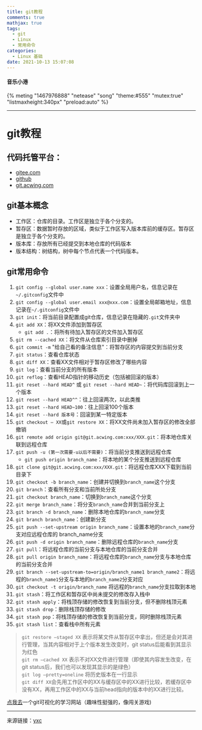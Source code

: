 ```yaml
---
title: git教程
comments: true
mathjax: true
tags:
  - git
  - Linux
  - 常用命令
categories:
  - Linux 基础
date: 2021-10-13 15:07:08
---
```

#### 音乐小港
{% meting "1467976888" "netease" "song" "theme:#555" "mutex:true" "listmaxheight:340px" "preload:auto" %}

---
# git教程
## 代码托管平台：
- [gitee.com](https://gitee.com/)
- [github](https://github.com/)
- [git.acwing.com](http://git.acwing.com/)

## git基本概念
- 工作区：仓库的目录。工作区是独立于各个分支的。
- 暂存区：数据暂时存放的区域，类似于工作区写入版本库前的缓存区。暂存区是独立于各个分支的。
- 版本库：存放所有已经提交到本地仓库的代码版本
- 版本结构：树结构，树中每个节点代表一个代码版本。

## git常用命令
1. `git config --global user.name xxx`：设置全局用户名，信息记录在`~/.gitconfig`文件中
1. `git config --global user.email xxx@xxx.com`：设置全局邮箱地址，信息记录在`~/.gitconfig`文件中
1. `git init`：将当前目录配置成git仓库，信息记录在隐藏的`.git`文件夹中
1. `git add XX`：将XX文件添加到暂存区
    -  `git add .`：将所有待加入暂存区的文件加入暂存区
1. `git rm --cached XX`：将文件从仓库索引目录中删掉
1. `git commit -m` "给自己看的备注信息"：将暂存区的内容提交到当前分支
1. `git status`：查看仓库状态
1. `git diff XX`：查看XX文件相对于暂存区修改了哪些内容
1. `git log`：查看当前分支的所有版本
1. `git reflog`：查看HEAD指针的移动历史（包括被回滚的版本）
1. `git reset --hard HEAD^` 或 `git reset --hard HEAD~`：将代码库回滚到上一个版本
1. `git reset --hard HEAD^^`：往上回滚两次，以此类推
1. `git reset --hard HEAD~100`：往上回滚100个版本
1. `git reset --hard 版本号`：回滚到某一特定版本
1. `git checkout — XX`或`git restore XX`：将XX文件尚未加入暂存区的修改全部撤销
1. `git remote add origin git@git.acwing.com:xxx/XXX.git`：将本地仓库关联到远程仓库
1. `git push -u (第一次需要-u以后不需要)`：将当前分支推送到远程仓库
    -  `git push origin branch_name`：将本地的某个分支推送到远程仓库
1. `git clone git@git.acwing.com:xxx/XXX.git`：将远程仓库XXX下载到当前目录下
1. `git checkout -b branch_name`：创建并切换到`branch_name`这个分支
1. `git branch`：查看所有分支和当前所处分支
1. `git checkout branch_name`：切换到`branch_name`这个分支
1. `git merge branch_name`：将分支`branch_name`合并到当前分支上
1. `git branch -d branch_name`：删除本地仓库的`branch_name`分支
1. `git branch branch_name`：创建新分支
1. `git push --set-upstream origin branch_name`：设置本地的`branch_name`分支对应远程仓库的      branch_name分支
1. `git push -d origin branch_name`：删除远程仓库的`branch_name`分支
1. `git pull`：将远程仓库的当前分支与本地仓库的当前分支合并
1. `git pull origin branch_name`：将远程仓库的`branch_name`分支与本地仓库的当前分支合并
1. `git branch --set-upstream-to=origin/branch_name1 branch_name2`：将远程的`branch_name1`分支与本地的`branch_name2`分支对应
1. `git checkout -t origin/branch_name` 将远程的`branch_name`分支拉取到本地
1. `git stash`：将工作区和暂存区中尚未提交的修改存入栈中
1. `git stash apply`：将栈顶存储的修改恢复到当前分支，但不删除栈顶元素
1. `git stash drop`：删除栈顶存储的修改
1. `git stash pop`：将栈顶存储的修改恢复到当前分支，同时删除栈顶元素
1. `git stash list`：查看栈中所有元素

> `git restore –staged XX` 表示将某文件从暂存区中拿出，但还是会对其进行管理，当其内容相对于上个版本发生改变时，git status后能看到其显示为红色  
> `git rm –cached XX` 表示不对XX文件进行管理（即使其内容发生改变，在git status后，我们也可以发现其显示的是绿色）  
> `git log –pretty=oneline` 将历史版本在一行显示  
> `git diff XX`会先用工作区中的XX与缓存区中的XX进行比较，若缓存区中没有XX，再用工作区中的XX与当前head指向的版本中的XX进行比较。

[点我去](https://learngitbranching.js.org/?locale=zh_CN)一个git可视化的学习网站（趣味性挺强的，像闯关游戏)

---
来源链接：[yxc](https://www.acwing.com/file_system/file/content/whole/index/content/2897078/)